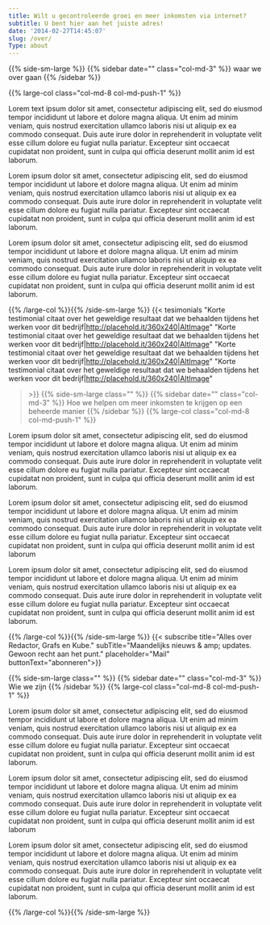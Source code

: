 ```yaml
---
title: Wilt u gecontroleerde groei en meer inkomsten via internet?
subtitle: U bent hier aan het juiste adres!
date: '2014-02-27T14:45:07'
slug: /over/
Type: about
---
```

{{% side-sm-large   %}} 
{{% sidebar date="" class="col-md-3" %}} waar we over gaan {{% /sidebar %}}

{{% large-col class="col-md-8 col-md-push-1"  %}} 

Lorem text ipsum dolor sit amet, consectetur adipiscing elit, sed do eiusmod tempor incididunt ut labore et dolore magna aliqua. Ut enim ad minim veniam, quis nostrud exercitation ullamco laboris nisi ut aliquip ex ea commodo consequat. Duis aute irure dolor in reprehenderit in voluptate velit esse cillum dolore eu fugiat nulla pariatur. Excepteur sint occaecat cupidatat non proident, sunt in culpa qui officia deserunt mollit anim id est laborum.

Lorem ipsum dolor sit amet, consectetur adipiscing elit, sed do eiusmod tempor incididunt ut labore et dolore magna aliqua. Ut enim ad minim veniam, quis nostrud exercitation ullamco laboris nisi ut aliquip ex ea commodo consequat. Duis aute irure dolor in reprehenderit in voluptate velit esse cillum dolore eu fugiat nulla pariatur. Excepteur sint occaecat cupidatat non proident, sunt in culpa qui officia deserunt mollit anim id est laborum.

Lorem ipsum dolor sit amet, consectetur adipiscing elit, sed do eiusmod tempor incididunt ut labore et dolore magna aliqua. Ut enim ad minim veniam, quis nostrud exercitation ullamco laboris nisi ut aliquip ex ea commodo consequat. Duis aute irure dolor in reprehenderit in voluptate velit esse cillum dolore eu fugiat nulla pariatur. Excepteur sint occaecat cupidatat non proident, sunt in culpa qui officia deserunt mollit anim id est laborum.

{{% /large-col %}}{{% /side-sm-large %}}
{{< tesimonials
  "Korte testimonial citaat over het geweldige resultaat dat we behaalden tijdens het werken voor dit bedrijf|http://placehold.it/360x240|AltImage"
  "Korte testimonial citaat over het geweldige resultaat dat we behaalden tijdens het werken voor dit bedrijf|http://placehold.it/360x240|AltImage"
  "Korte testimonial citaat over het geweldige resultaat dat we behaalden tijdens het werken voor dit bedrijf|http://placehold.it/360x240|AltImage"
  "Korte testimonial citaat over het geweldige resultaat dat we behaalden tijdens het werken voor dit bedrijf|http://placehold.it/360x240|AltImage"

> \>}}
> {{% side-sm-large class=""   %}} 
> {{% sidebar date="" class="col-md-3" %}} Hoe we helpen om meer inkomsten te krijgen op een beheerde manier {{% /sidebar %}}
> {{% large-col class="col-md-8 col-md-push-1"  %}} 

Lorem ipsum dolor sit amet, consectetur adipiscing elit, sed do eiusmod tempor incididunt ut labore et dolore magna aliqua. Ut enim ad minim veniam, quis nostrud exercitation ullamco laboris nisi ut aliquip ex ea commodo consequat. Duis aute irure dolor in reprehenderit in voluptate velit esse cillum dolore eu fugiat nulla pariatur. Excepteur sint occaecat cupidatat non proident, sunt in culpa qui officia deserunt mollit anim id est laborum.

Lorem ipsum dolor sit amet, consectetur adipiscing elit, sed do eiusmod tempor incididunt ut labore et dolore magna aliqua. Ut enim ad minim veniam, quis nostrud exercitation ullamco laboris nisi ut aliquip ex ea commodo consequat. Duis aute irure dolor in reprehenderit in voluptate velit esse cillum dolore eu fugiat nulla pariatur. Excepteur sint occaecat cupidatat non proident, sunt in culpa qui officia deserunt mollit anim id est laborum

Lorem ipsum dolor sit amet, consectetur adipiscing elit, sed do eiusmod tempor incididunt ut labore et dolore magna aliqua. Ut enim ad minim veniam, quis nostrud exercitation ullamco laboris nisi ut aliquip ex ea commodo consequat. Duis aute irure dolor in reprehenderit in voluptate velit esse cillum dolore eu fugiat nulla pariatur. Excepteur sint occaecat cupidatat non proident, sunt in culpa qui officia deserunt mollit anim id est laborum.

{{% /large-col %}}{{% /side-sm-large %}}
{{< subscribe title="Alles over Redactor, Grafs en Kube." subTitle="Maandelijks nieuws & amp; updates. Gewoon recht aan het punt." placeholder="Mail" buttonText="abonneren">}}

{{% side-sm-large class=""   %}} 
{{% sidebar date="" class="col-md-3" %}} Wie we zijn {{% /sidebar %}}
{{% large-col class="col-md-8 col-md-push-1"  %}} 

Lorem ipsum dolor sit amet, consectetur adipiscing elit, sed do eiusmod tempor incididunt ut labore et dolore magna aliqua. Ut enim ad minim veniam, quis nostrud exercitation ullamco laboris nisi ut aliquip ex ea commodo consequat. Duis aute irure dolor in reprehenderit in voluptate velit esse cillum dolore eu fugiat nulla pariatur. Excepteur sint occaecat cupidatat non proident, sunt in culpa qui officia deserunt mollit anim id est laborum.

Lorem ipsum dolor sit amet, consectetur adipiscing elit, sed do eiusmod tempor incididunt ut labore et dolore magna aliqua. Ut enim ad minim veniam, quis nostrud exercitation ullamco laboris nisi ut aliquip ex ea commodo consequat. Duis aute irure dolor in reprehenderit in voluptate velit esse cillum dolore eu fugiat nulla pariatur. Excepteur sint occaecat cupidatat non proident, sunt in culpa qui officia deserunt mollit anim id est laborum

Lorem ipsum dolor sit amet, consectetur adipiscing elit, sed do eiusmod tempor incididunt ut labore et dolore magna aliqua. Ut enim ad minim veniam, quis nostrud exercitation ullamco laboris nisi ut aliquip ex ea commodo consequat. Duis aute irure dolor in reprehenderit in voluptate velit esse cillum dolore eu fugiat nulla pariatur. Excepteur sint occaecat cupidatat non proident, sunt in culpa qui officia deserunt mollit anim id est laborum.

{{% /large-col %}}{{% /side-sm-large %}}
